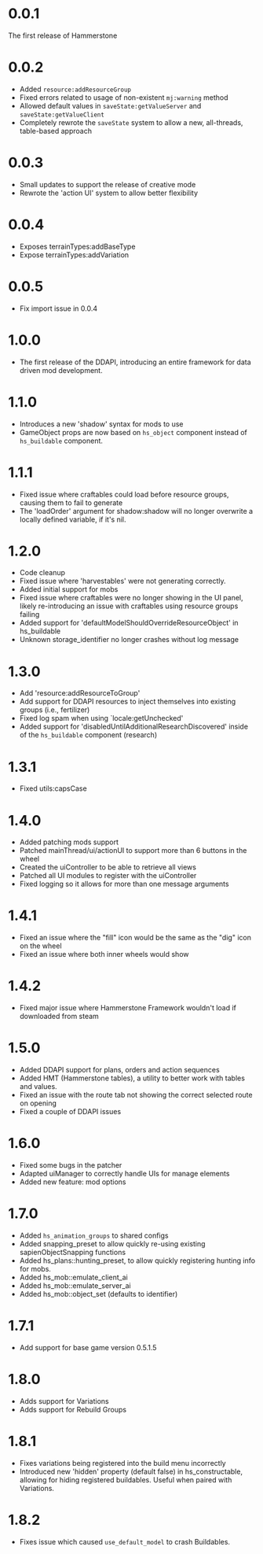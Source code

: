 # 0.0.1

The first release of Hammerstone

# 0.0.2

- Added `resource:addResourceGroup`
- Fixed errors related to usage of non-existent `mj:warning` method
- Allowed default values in `saveState:getValueServer` and `saveState:getValueClient`
- Completely rewrote the `saveState` system to allow a new, all-threads, table-based approach

# 0.0.3

- Small updates to support the release of creative mode
- Rewrote the 'action UI' system to allow better flexibility

# 0.0.4

- Exposes terrainTypes:addBaseType
- Expose terrainTypes:addVariation

# 0.0.5

- Fix import issue in 0.0.4

# 1.0.0

- The first release of the DDAPI, introducing an entire framework for data driven mod development.

# 1.1.0

- Introduces a new 'shadow' syntax for mods to use
- GameObject props are now based on `hs_object` component instead of `hs_buildable` component.

# 1.1.1

- Fixed issue where craftables could load before resource groups, causing them to fail to generate
- The 'loadOrder' argument for shadow:shadow will no longer overwrite a locally defined variable, if it's nil.

# 1.2.0

- Code cleanup
- Fixed issue where 'harvestables' were not generating correctly.
- Added initial support for mobs
- Fixed issue where craftables were no longer showing in the UI panel, likely re-introducing an issue with craftables using resource groups failing
- Added support for 'defaultModelShouldOverrideResourceObject' in hs_buildable
- Unknown storage_identifier no longer crashes without log message

# 1.3.0

- Add 'resource:addResourceToGroup'
- Add support for DDAPI resources to inject themselves into existing groups (i.e., fertilizer)
- Fixed log spam when using `locale:getUnchecked'
- Added support for 'disabledUntilAdditionalResearchDiscovered' inside of the `hs_buildable` component (research)

# 1.3.1

- Fixed utils:capsCase

# 1.4.0

- Added patching mods support
- Patched mainThread/ui/actionUI to support more than 6 buttons in the wheel
- Created the uiController to be able to retrieve all views
- Patched all UI modules to register with the uiController
- Fixed logging so it allows for more than one message arguments

# 1.4.1

- Fixed an issue where the "fill" icon would be the same as the "dig" icon on the wheel
- Fixed an issue where both inner wheels would show

# 1.4.2

- Fixed major issue where Hammerstone Framework wouldn't load if downloaded from steam

# 1.5.0

- Added DDAPI support for plans, orders and action sequences
- Added HMT (Hammerstone tables), a utility to better work with tables and values.
- Fixed an issue with the route tab not showing the correct selected route on opening
- Fixed a couple of DDAPI issues

# 1.6.0

- Fixed some bugs in the patcher
- Adapted uiManager to correctly handle UIs for manage elements
- Added new feature: mod options

# 1.7.0

- Added `hs_animation_groups` to shared configs
- Added snapping_preset to allow quickly re-using existing sapienObjectSnapping functions
- Added hs_plans::hunting_preset, to allow quickly registering hunting info for mobs.
- Added hs_mob::emulate_client_ai
- Added hs_mob::emulate_server_ai
- Added hs_mob::object_set (defaults to identifier)

# 1.7.1

- Add support for base game version 0.5.1.5

# 1.8.0

- Adds support for Variations
- Adds support for Rebuild Groups

# 1.8.1

- Fixes variations being registered into the build menu incorrectly
- Introduced new 'hidden' property (default false) in hs_constructable, allowing for hiding registered buildables. Useful when paired with Variations.

# 1.8.2
 
 - Fixes issue which caused `use_default_model` to crash Buildables.